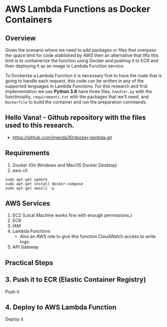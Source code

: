 # AWS Lambda Functions as Docker Containers

## Overview
Given the scenario where we need to add packages or files that overpass the space limit for code stablished by AWS then an alternative that lifts this limit is to containerize the function using Docker and pushing it to ECR and then deploying it as an image in Lambda Function service. 

To Dockerize a Lambda Function it is necessary first to have the code that is going to handle each request, this code can be written in any of the supported languages in Lambda Functions. For this research and first implementation we use **Python 3.8** have three files, `handler.py` with the functinoality, `requirements.txt` with the packages that we'll need, and `Dockerfile` to build the container and run the preparation commands.  

## Hello Vana! - Github repository with the files used to this research.
- https://github.com/jmerida30/docker-lambda.git

## Requirements
1. Docker (On Windows and MacOS Docker Desktop)
2. aws-cli

```console
sudo apt-get update
sudo apt-get install docker-compose
sudo apt-get awscli -y
```

## AWS Services
1. EC2 (Local Machine works fine with enough permissions.)
2. ECR
3. IAM
4. Lambda Functions
    - Also an AWS role to give this function CloudWatch access to write logs.  
5. API Gateway

## Practical Steps


## 3. Push it to ECR (Elastic Container Registry)
Push it

## 4. Deploy to AWS Lambda Function
Deploy it 

